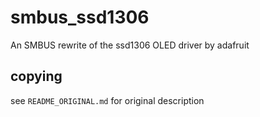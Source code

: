 # smbus_ssd1306
An SMBUS rewrite of the ssd1306 OLED driver by adafruit

## copying
see `README_ORIGINAL.md` for original description